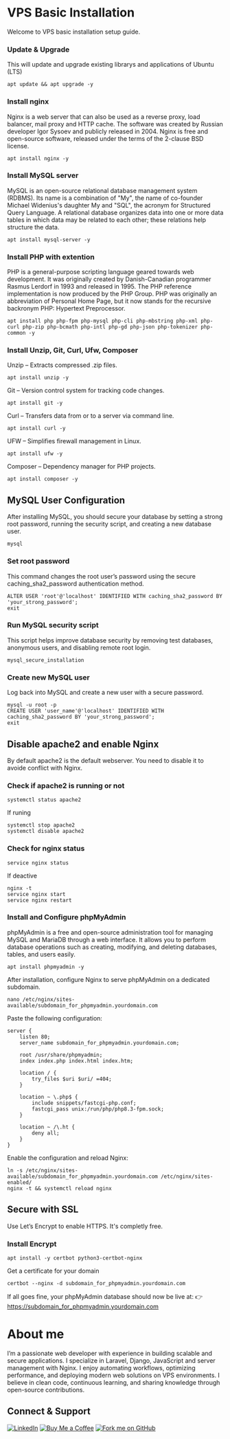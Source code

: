 # VPS Basic Installation
Welcome to VPS basic installation setup guide.

### Update & Upgrade

This will update and upgrade existing librarys and applications of Ubuntu (LTS)

```shell
apt update && apt upgrade -y
```

### Install nginx

Nginx is a web server that can also be used as a reverse proxy, load balancer, mail proxy and HTTP cache. The software was created by Russian developer Igor Sysoev and publicly released in 2004. Nginx is free and open-source software, released under the terms of the 2-clause BSD license.

```shell
apt install nginx -y
```

### Install MySQL server

MySQL is an open-source relational database management system (RDBMS). Its name is a combination of "My", the name of co-founder Michael Widenius's daughter My and "SQL", the acronym for Structured Query Language. A relational database organizes data into one or more data tables in which data may be related to each other; these relations help structure the data.

```shell
apt install mysql-server -y
```

### Install PHP with extention

PHP is a general-purpose scripting language geared towards web development. It was originally created by Danish-Canadian programmer Rasmus Lerdorf in 1993 and released in 1995. The PHP reference implementation is now produced by the PHP Group. PHP was originally an abbreviation of Personal Home Page, but it now stands for the recursive backronym PHP: Hypertext Preprocessor.

```shell
apt install php php-fpm php-mysql php-cli php-mbstring php-xml php-curl php-zip php-bcmath php-intl php-gd php-json php-tokenizer php-common -y
```

### Install Unzip, Git, Curl, Ufw, Composer
Unzip – Extracts compressed .zip files.

```shell
apt install unzip -y
```
Git – Version control system for tracking code changes.

```shell
apt install git -y
```
Curl – Transfers data from or to a server via command line.

```shell
apt install curl -y
```
UFW – Simplifies firewall management in Linux.

```shell
apt install ufw -y
```
Composer – Dependency manager for PHP projects.

```shell
apt install composer -y
```

## MySQL User Configuration

After installing MySQL, you should secure your database by setting a strong root password, running the security script, and creating a new database user.

```shell
mysql
```

### Set root password

This command changes the root user’s password using the secure caching_sha2_password authentication method.

```shell
ALTER USER 'root'@'localhost' IDENTIFIED WITH caching_sha2_password BY 'your_strong_password';
exit
```

### Run MySQL security script

This script helps improve database security by removing test databases, anonymous users, and disabling remote root login.

```shell
mysql_secure_installation
```

### Create new MySQL user

Log back into MySQL and create a new user with a secure password.

```shell
mysql -u root -p
CREATE USER 'user_name'@'localhost' IDENTIFIED WITH caching_sha2_password BY 'your_strong_password';
exit
```
## Disable apache2 and enable Nginx
By default apache2 is the default webserver. You need to disable it to avoide conflict with Nginx.

### Check if apache2 is running or not
```shell
systemctl status apache2
```
If runing
```shell
systemctl stop apache2
systemctl disable apache2
```

### Check for nginx status
```shell
service nginx status
```
If deactive
```shell
nginx -t
service nginx start
service nginx restart
```

### Install and Configure phpMyAdmin

phpMyAdmin is a free and open-source administration tool for managing MySQL and MariaDB through a web interface. It allows you to perform database operations such as creating, modifying, and deleting databases, tables, and users easily.

```shell
apt install phpmyadmin -y
```

After installation, configure Nginx to serve phpMyAdmin on a dedicated subdomain.

```shell
nano /etc/nginx/sites-available/subdomain_for_phpmyadmin.yourdomain.com
```

Paste the following configuration:

```shell
server {
    listen 80;
    server_name subdomain_for_phpmyadmin.yourdomain.com;

    root /usr/share/phpmyadmin;
    index index.php index.html index.htm;

    location / {
        try_files $uri $uri/ =404;
    }

    location ~ \.php$ {
        include snippets/fastcgi-php.conf;
        fastcgi_pass unix:/run/php/php8.3-fpm.sock;
    }

    location ~ /\.ht {
        deny all;
    }
}
```

Enable the configuration and reload Nginx:

```shell
ln -s /etc/nginx/sites-available/subdomain_for_phpmyadmin.yourdomain.com /etc/nginx/sites-enabled/
nginx -t && systemctl reload nginx
```

## Secure with SSL
Use Let’s Encrypt to enable HTTPS. It's completly free.
### Install Encrypt
```shell
apt install -y certbot python3-certbot-nginx
```
Get a certificate for your domain 
```shell
certbot --nginx -d subdomain_for_phpmyadmin.yourdomain.com
```

If all goes fine, your phpMyAdmin database should now be live at:
👉 https://subdomain_for_phpmyadmin.yourdomain.com

# About me
I’m a passionate web developer with experience in building scalable and secure applications. I specialize in Laravel, Django, JavaScript and server management with Nginx. I enjoy automating workflows, optimizing performance, and deploying modern web solutions on VPS environments. I believe in clean code, continuous learning, and sharing knowledge through open-source contributions.

## Connect & Support

[![LinkedIn](https://img.shields.io/badge/LinkedIn-Connect-blue?style=for-the-badge&logo=linkedin)](https://www.linkedin.com/in/firoz-ebna-jobaier)
[![Buy Me a Coffee](https://img.shields.io/badge/Buy_Me_a_Coffee-Support-yellow?style=for-the-badge&logo=buymeacoffee)](buymeacoffee.com/yenHunter)
[![Fork me on GitHub](https://img.shields.io/badge/Fork_on_GitHub-000?style=for-the-badge&logo=github)](https://github.com/yenHunter)
